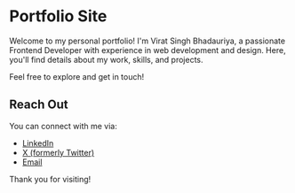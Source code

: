 # Portfolio Site

Welcome to my personal portfolio! I'm Virat Singh Bhadauriya, a passionate Frontend Developer with experience in web development and design. Here, you'll find details about my work, skills, and projects.

Feel free to explore and get in touch!

## Reach Out

You can connect with me via:

- [LinkedIn](https://www.linkedin.com/in/virat-singh-bhadauriya-b94971242/)
- [X (formerly Twitter)](https://x.com/virat_0925)
- [Email](mailto:greatvirat0925@gmail.com)

Thank you for visiting!
